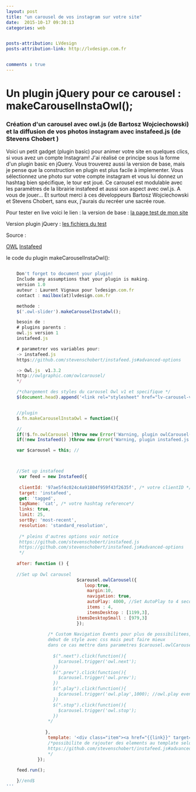 ```yaml
---
layout: post
title: "un carousel de vos instagram sur votre site"
date:  2015-10-17 09:30:13
categories: web


posts-attribution: LVdesign
posts-attribution-link: http://lvdesign.com.fr


comments : true
---
```



# Un plugin jQuery pour ce carousel : makeCarouselInstaOwl();

### Création d'un carousel avec owl.js (de Bartosz Wojciechowski) et la diffusion de vos photos instagram avec instafeed.js (de Stevens Chobert )


Voici un petit gadget (plugin basic) pour animer votre site en quelques clics, si vous avez un compte Instagram!
J'ai réalisé ce principe sous la forme d'un plugin basic en jQuery.
Vous trouverez aussi la version de base, mais je pense que la construction en plugin est plus facile à implementer.
Vous sélectionnez une photo sur votre compte instagram et vous lui donnez un hashtag bien spécifique, le tour est joué. 
Ce carousel est modulable avec les paramètres de la librairie instafeed et aussi son aspect avec owl.js. A vous de jouer…
Et surtout merci à ces développeurs Bartosz Wojciechowski et Stevens Chobert, sans eux, j'aurais du recréer une sacrée roue.

Pour tester en live voici le lien :
la version de base :
[la page test de mon site ](http://www.lvdesign.com.fr/lv_owl_insta/)

Version plugin jQuery :
[les fichiers du test ](https://github.com/lvdesign/carouselInstaOwl)

Source :

[OWL](http://owlgraphic.com/owlcarousel/)
[Instafeed](http://instafeedjs.com/)
    

le code du plugin makeCarouselInstaOwl():


```javascript

    Don't forget to document your plugin! 
    Include any assumptions that your plugin is making.
    version 1.0
    auteur : Laurent Vignaux pour lvdesign.com.fr
    contact : mailbox(at)lvdesign.com.fr

    methode :
    $('.owl-slider').makeCarouselInstaOwl();

    besoin de :
    # plugins parents : 
    owl.js version 1 
    instafeed.js

    # parametrer vos variables pour: 
    -> instafeed.js
    https://github.com/stevenschobert/instafeed.js#advanced-options

    -> Owl.js  v1.3.2
    http://owlgraphic.com/owlcarousel/
    */

    /*chargement des styles du carousel Owl v1 et specifique */
    $(document.head).append('<link rel="stylesheet" href="lv-carousel-v1/owl-v1/lv-carousel.css">');


    //plugin
    $.fn.makeCarouselInstaOwl = function(){

    //
    if(!$.fn.owlCarousel )throw new Error('Warning, plugin owlCarousel() must be loaded for action "makeCarouselInstaOwl" .');
    if(!new Instafeed() )throw new Error('Warning, plugin instafeed.js must be loaded for action "makeCarouselInstaOwl" .');

    var $carousel = this; //



    //Set up instafeed
     var feed = new Instafeed({
 
     clientId: '97ae5f4c024c4a91804f959f43f2635f', /* votre clientID */
     target: 'instafeed',
     get: 'tagged',
     tagName: 'cat', /* votre hashtag reference*/
     links: true,
     limit: 25,
     sortBy: 'most-recent',
     resolution: 'standard_resolution',
     
     /* pleins d'autres options voir notice
     https://github.com/stevenschobert/instafeed.js
     https://github.com/stevenschobert/instafeed.js#advanced-options
     */
    
    after: function () {
    
    //Set up Owl carousel       
                           $carousel.owlCarousel({
                              loop:true,
                               margin:10,
                               navigation: true,
                               autoPlay: 4000, //Set AutoPlay to 4 seconds
                               items : 4,
                               itemsDesktop : [1199,3],
                           itemsDesktopSmall : [979,3] 
                           });
               
                /* Custom Navigation Events pour plus de possibilitees, 
                debut de style avec css mais peut faire mieux
                dans ce cas mettre dans parametres $carousel.owlCarousel({}); : navigation:false,
                
                  $(".next").click(function(){
                    $carousel.trigger('owl.next');
                  })
                  $(".prev").click(function(){
                    $carousel.trigger('owl.prev');
                  })
                  $(".play").click(function(){
                    $carousel.trigger('owl.play',1000); //owl.play event accept autoPlay speed as second parameter
                  })
                  $(".stop").click(function(){
                    $carousel.trigger('owl.stop');
                  })
                */
              
               },
                template: '<div class="item"><a href="{{link}}" target="_blank"><span><img src="{{image}}" alt="{{caption}}"/></span></a></div>',
                /*possibilite de rajouter des elements au template selon la presentation voulue, voir :
                https://github.com/stevenschobert/instafeed.js#advanced-options
                */
            });               
                  
    feed.run();

    }//end$
'''

